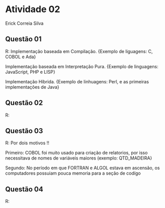 # Atividade 02

Erick Correia Silva

## Questão 01
R: Implementação baseada em Compilação. {Exemplo de liguagens: C, COBOL e Ada}

   Implementação baseada em Interpretação Pura. {Exemplo de linguagens: JavaScript, PHP e LISP}
   
   Implementação Híbrida. {Exemplo de linhuagens: Perl, e as primeiras implementações de Java}

## Questão 02 
R:

## Questão 03
R: Por dois motivos !!

Primeiro: COBOL foi muito usado para criação de relatorios, por isso necessitava de nomes de variáveis maiores (exemplo: QTD_MADEIRA}

Segundo: No período em que FORTRAN e ALGOL estava em ascensão, os computadores possuiam pouca memoria para a seção de codígo 

## Questão 04
R: 
